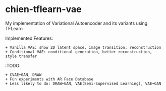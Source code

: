 # chien-tflearn-vae
My implementation of Variational Autoencoder and its variants using TFLearn





Implemented Features:

    + Vanilla VAE: show 2D latent space, image transition, reconstruction
    + Conditional VAE: conditional generation, better reconstruction, style transfer


:TODO:

    + CVAE+GAN, DRAW
    + Fun experiments with AR Face Database
    + Less likely to do: DRAW+GAN, VAE(Semi-Supervised Learning), VAE+GAN
